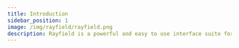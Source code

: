 ```yaml
---
title: Introduction
sidebar_position: 1
image: /img/rayfield/rayfield.png
description: Rayfield is a powerful and easy to use interface suite for Roblox.
---
```

